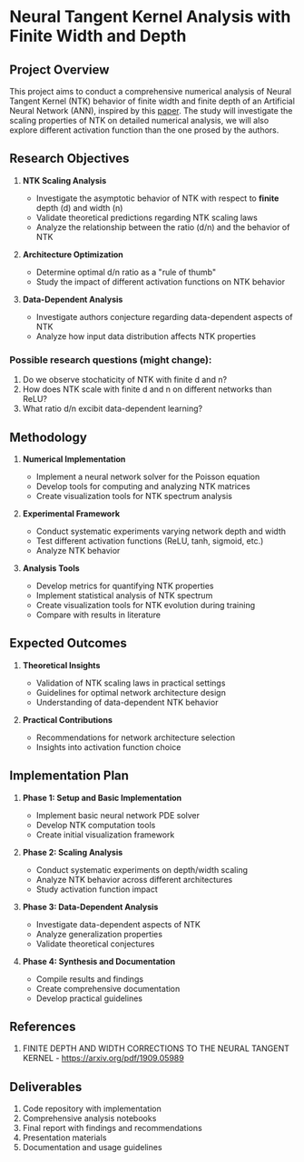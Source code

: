 # Neural Tangent Kernel Analysis with Finite Width and Depth 

## Project Overview
This project aims to conduct a comprehensive numerical analysis of Neural Tangent Kernel (NTK) behavior of finite width and finite depth of an Artificial Neural Network (ANN), inspired by this [paper](https://arxiv.org/abs/1909.05989). The study will investigate the scaling properties of NTK on detailed numerical analysis, we will also explore different activation function than the one prosed by the authors.

## Research Objectives

1. **NTK Scaling Analysis**
   - Investigate the asymptotic behavior of NTK with respect to **finite** depth (d) and width (n)
   - Validate theoretical predictions regarding NTK scaling laws
   - Analyze the relationship between the ratio (d/n) and the behavior of NTK

2. **Architecture Optimization**
   - Determine optimal d/n ratio as a "rule of thumb"
   - Study the impact of different activation functions on NTK behavior

3. **Data-Dependent Analysis**
   - Investigate authors conjecture regarding data-dependent aspects of NTK
   - Analyze how input data distribution affects NTK properties

### Possible research questions (might change):
1. Do we observe stochaticity of NTK with finite d and n?
2. How does NTK scale with finite d and n on different networks than ReLU?
3. What ratio d/n excibit data-dependent learning?

## Methodology

1. **Numerical Implementation**
   - Implement a neural network solver for the Poisson equation
   - Develop tools for computing and analyzing NTK matrices
   - Create visualization tools for NTK spectrum analysis

2. **Experimental Framework**
   - Conduct systematic experiments varying network depth and width
   - Test different activation functions (ReLU, tanh, sigmoid, etc.)
   - Analyze NTK behavior

3. **Analysis Tools**
   - Develop metrics for quantifying NTK properties
   - Implement statistical analysis of NTK spectrum
   - Create visualization tools for NTK evolution during training
   - Compare with results in literature

## Expected Outcomes

1. **Theoretical Insights**
   - Validation of NTK scaling laws in practical settings
   - Guidelines for optimal network architecture design
   - Understanding of data-dependent NTK behavior

2. **Practical Contributions**
   - Recommendations for network architecture selection
   - Insights into activation function choice

## Implementation Plan

1. **Phase 1: Setup and Basic Implementation**
   - Implement basic neural network PDE solver
   - Develop NTK computation tools
   - Create initial visualization framework

2. **Phase 2: Scaling Analysis**
   - Conduct systematic experiments on depth/width scaling
   - Analyze NTK behavior across different architectures
   - Study activation function impact

3. **Phase 3: Data-Dependent Analysis**
   - Investigate data-dependent aspects of NTK
   - Analyze generalization properties
   - Validate theoretical conjectures

4. **Phase 4: Synthesis and Documentation**
   - Compile results and findings
   - Create comprehensive documentation
   - Develop practical guidelines

## References

1. FINITE DEPTH AND WIDTH CORRECTIONS TO THE NEURAL TANGENT KERNEL - https://arxiv.org/pdf/1909.05989

## Deliverables

1. Code repository with implementation
2. Comprehensive analysis notebooks
3. Final report with findings and recommendations
4. Presentation materials
5. Documentation and usage guidelines
